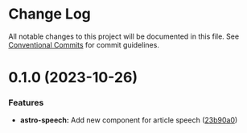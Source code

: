 # Change Log

All notable changes to this project will be documented in this file.
See [Conventional Commits](https://conventionalcommits.org) for commit guidelines.

# 0.1.0 (2023-10-26)


### Features

* **astro-speech:** Add new component for article speech ([23b90a0](https://github.com/xexiu/astro-components/commit/23b90a0dc9cb946a3511c5a6dc70a16a65b4de3d))
